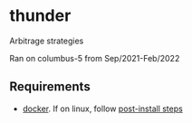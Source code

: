 # thunder

Arbitrage strategies

Ran on columbus-5 from Sep/2021-Feb/2022


## Requirements
 - [docker](https://docs.docker.com/engine/install). If on linux, follow [post-install steps](https://docs.docker.com/engine/install/linux-postinstall/)
